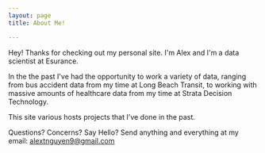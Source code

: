 ```yaml
---
layout: page
title: About Me!

---
```


Hey! Thanks for checking out my personal site.  I'm Alex and I'm a data scientist at Esurance.  

In the the past I've had the opportunity to work a variety of data, ranging from bus accident data from my time at Long Beach Transit, to working with massive amounts of healthcare data from my time at Strata Decision Technology.

This site various hosts projects that I've done in the past.

Questions? Concerns? Say Hello? Send anything and everything at my email: [alextnguyen9@gmail.com](mailto:alextnguyen9@gmail.com)
